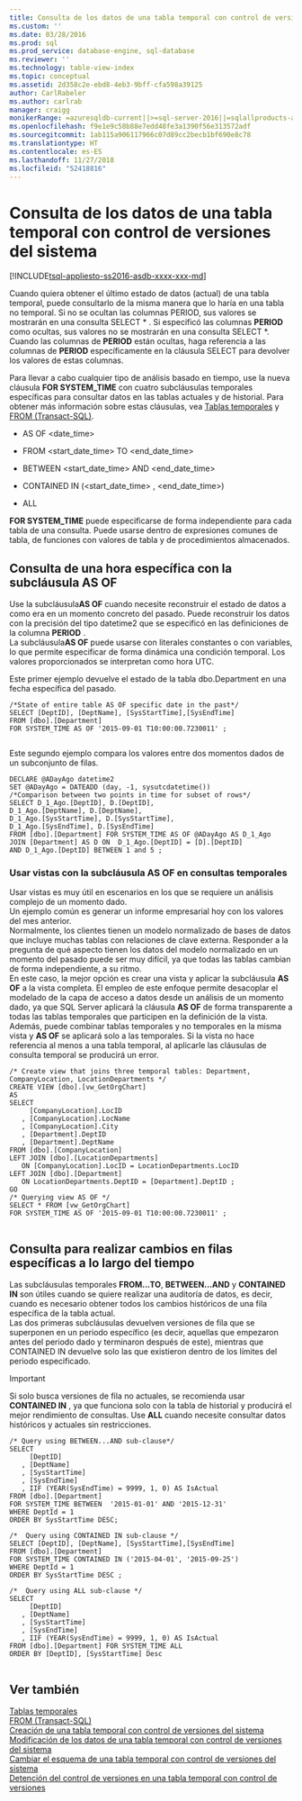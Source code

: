 ```yaml
---
title: Consulta de los datos de una tabla temporal con control de versiones del sistema | Microsoft Docs
ms.custom: ''
ms.date: 03/28/2016
ms.prod: sql
ms.prod_service: database-engine, sql-database
ms.reviewer: ''
ms.technology: table-view-index
ms.topic: conceptual
ms.assetid: 2d358c2e-ebd8-4eb3-9bff-cfa598a39125
author: CarlRabeler
ms.author: carlrab
manager: craigg
monikerRange: =azuresqldb-current||>=sql-server-2016||=sqlallproducts-allversions||>=sql-server-linux-2017||=azuresqldb-mi-current
ms.openlocfilehash: f9e1e9c58b88e7edd48fe3a1390f56e313572adf
ms.sourcegitcommit: 1ab115a906117966c07d89cc2becb1bf690e8c78
ms.translationtype: HT
ms.contentlocale: es-ES
ms.lasthandoff: 11/27/2018
ms.locfileid: "52418816"
---
```

# <a name="querying-data-in-a-system-versioned-temporal-table"></a>Consulta de los datos de una tabla temporal con control de versiones del sistema
[!INCLUDE[tsql-appliesto-ss2016-asdb-xxxx-xxx-md](../../includes/tsql-appliesto-ss2016-asdb-xxxx-xxx-md.md)]

  Cuando quiera obtener el último estado de datos (actual) de una tabla temporal, puede consultarlo de la misma manera que lo haría en una tabla no temporal. Si no se ocultan las columnas PERIOD, sus valores se mostrarán en una consulta SELECT \* . Si especificó las columnas **PERIOD** como ocultas, sus valores no se mostrarán en una consulta SELECT \*. Cuando las columnas de **PERIOD** están ocultas, haga referencia a las columnas de **PERIOD** específicamente en la cláusula SELECT para devolver los valores de estas columnas.  
  
 Para llevar a cabo cualquier tipo de análisis basado en tiempo, use la nueva cláusula **FOR SYSTEM_TIME** con cuatro subcláusulas temporales específicas para consultar datos en las tablas actuales y de historial. Para obtener más información sobre estas cláusulas, vea [Tablas temporales](../../relational-databases/tables/temporal-tables.md) y [FROM &#40;Transact-SQL&#41;](../../t-sql/queries/from-transact-sql.md).  
  
-   AS OF <date_time>  
  
-   FROM <start_date_time> TO <end_date_time>  
  
-   BETWEEN <start_date_time> AND <end_date_time>  
  
-   CONTAINED IN (<start_date_time> , <end_date_time>)  
  
-   ALL  
  
 **FOR SYSTEM_TIME** puede especificarse de forma independiente para cada tabla de una consulta. Puede usarse dentro de expresiones comunes de tabla, de funciones con valores de tabla y de procedimientos almacenados.  
  
## <a name="query-for-a-specific-time-using-the-as-of-sub-clause"></a>Consulta de una hora específica con la subcláusula AS OF  
 Use la subcláusula**AS OF** cuando necesite reconstruir el estado de datos a como era en un momento concreto del pasado. Puede reconstruir los datos con la precisión del tipo datetime2 que se especificó en las definiciones de la columna **PERIOD** .    
La subcláusula**AS OF** puede usarse con literales constantes o con variables, lo que permite especificar de forma dinámica una condición temporal. Los valores proporcionados se interpretan como hora UTC.  
  
 Este primer ejemplo devuelve el estado de la tabla dbo.Department en una fecha específica del pasado.  
  
```  
/*State of entire table AS OF specific date in the past*/   
SELECT [DeptID], [DeptName], [SysStartTime],[SysEndTime]   
FROM [dbo].[Department]   
FOR SYSTEM_TIME AS OF '2015-09-01 T10:00:00.7230011' ;  
  
```  
  
 Este segundo ejemplo compara los valores entre dos momentos dados de un subconjunto de filas.  
  
```  
DECLARE @ADayAgo datetime2   
SET @ADayAgo = DATEADD (day, -1, sysutcdatetime())   
/*Comparison between two points in time for subset of rows*/   
SELECT D_1_Ago.[DeptID], D.[DeptID],   
D_1_Ago.[DeptName], D.[DeptName],   
D_1_Ago.[SysStartTime], D.[SysStartTime],   
D_1_Ago.[SysEndTime], D.[SysEndTime]   
FROM [dbo].[Department] FOR SYSTEM_TIME AS OF @ADayAgo AS D_1_Ago   
JOIN [Department] AS D ON  D_1_Ago.[DeptID] = [D].[DeptID]    
AND D_1_Ago.[DeptID] BETWEEN 1 and 5 ;  
```  
  
### <a name="using-views-with-as-of-sub-clause-in-temporal-queries"></a>Usar vistas con la subcláusula AS OF en consultas temporales  
 Usar vistas es muy útil en escenarios en los que se requiere un análisis complejo de un momento dado.   
Un ejemplo común es generar un informe empresarial hoy con los valores del mes anterior.   
Normalmente, los clientes tienen un modelo normalizado de bases de datos que incluye muchas tablas con relaciones de clave externa. Responder a la pregunta de qué aspecto tienen los datos del modelo normalizado en un momento del pasado puede ser muy difícil, ya que todas las tablas cambian de forma independiente, a su ritmo.   
En este caso, la mejor opción es crear una vista y aplicar la subcláusula **AS OF** a la vista completa. El empleo de este enfoque permite desacoplar el modelado de la capa de acceso a datos desde un análisis de un momento dado, ya que SQL Server aplicará la cláusula **AS OF** de forma transparente a todas las tablas temporales que participen en la definición de la vista. Además, puede combinar tablas temporales y no temporales en la misma vista y **AS OF** se aplicará solo a las temporales. Si la vista no hace referencia al menos a una tabla temporal, al aplicarle las cláusulas de consulta temporal se producirá un error.  
  
```  
/* Create view that joins three temporal tables: Department, CompanyLocation, LocationDepartments */   
CREATE VIEW [dbo].[vw_GetOrgChart]   
AS   
SELECT   
     [CompanyLocation].LocID  
   , [CompanyLocation].LocName  
   , [CompanyLocation].City  
   , [Department].DeptID  
   , [Department].DeptName    
FROM [dbo].[CompanyLocation]   
LEFT JOIN [dbo].[LocationDepartments]    
   ON [CompanyLocation].LocID = LocationDepartments.LocID   
LEFT JOIN [dbo].[Department]    
   ON LocationDepartments.DeptID = [Department].DeptID ;  
GO   
/* Querying view AS OF */   
SELECT * FROM [vw_GetOrgChart]   
FOR SYSTEM_TIME AS OF '2015-09-01 T10:00:00.7230011' ;  
  
```  
  
## <a name="query-for-changes-to-specific-rows-over-time"></a>Consulta para realizar cambios en filas específicas a lo largo del tiempo  
 Las subcláusulas temporales **FROM...TO**, **BETWEEN...AND** y **CONTAINED IN** son útiles cuando se quiere realizar una auditoría de datos, es decir, cuando es necesario obtener todos los cambios históricos de una fila específica de la tabla actual.   
Las dos primeras subcláusulas devuelven versiones de fila que se superponen en un periodo específico (es decir, aquellas que empezaron antes del periodo dado y terminaron después de este), mientras que CONTAINED IN devuelve solo las que existieron dentro de los límites del periodo especificado.  
  
> [!IMPORTANT]  
>  Si solo busca versiones de fila no actuales, se recomienda usar **CONTAINED IN** , ya que funciona solo con la tabla de historial y producirá el mejor rendimiento de consultas. Use **ALL** cuando necesite consultar datos históricos y actuales sin restricciones.  
  
```  
/* Query using BETWEEN...AND sub-clause*/  
SELECT   
     [DeptID]  
   , [DeptName]  
   , [SysStartTime]  
   , [SysEndTime]  
   , IIF (YEAR(SysEndTime) = 9999, 1, 0) AS IsActual   
FROM [dbo].[Department]   
FOR SYSTEM_TIME BETWEEN  '2015-01-01' AND '2015-12-31'   
WHERE DeptId = 1   
ORDER BY SysStartTime DESC;   
  
/*  Query using CONTAINED IN sub-clause */  
SELECT [DeptID], [DeptName], [SysStartTime],[SysEndTime]   
FROM [dbo].[Department]   
FOR SYSTEM_TIME CONTAINED IN ('2015-04-01', '2015-09-25')   
WHERE DeptId = 1   
ORDER BY SysStartTime DESC ;  
  
/*  Query using ALL sub-clause */   
SELECT    
     [DeptID]   
   , [DeptName]   
   , [SysStartTime]   
   , [SysEndTime]   
   , IIF (YEAR(SysEndTime) = 9999, 1, 0) AS IsActual    
FROM [dbo].[Department] FOR SYSTEM_TIME ALL   
ORDER BY [DeptID], [SysStartTime] Desc  
  
```  
  
## <a name="see-also"></a>Ver también  
 [Tablas temporales](../../relational-databases/tables/temporal-tables.md)   
 [FROM &#40;Transact-SQL&#41;](../../t-sql/queries/from-transact-sql.md)   
 [Creación de una tabla temporal con control de versiones del sistema](../../relational-databases/tables/creating-a-system-versioned-temporal-table.md)   
 [Modificación de los datos de una tabla temporal con control de versiones del sistema](../../relational-databases/tables/modifying-data-in-a-system-versioned-temporal-table.md)   
 [Cambiar el esquema de una tabla temporal con control de versiones del sistema](../../relational-databases/tables/changing-the-schema-of-a-system-versioned-temporal-table.md)   
 [Detención del control de versiones en una tabla temporal con control de versiones](../../relational-databases/tables/stopping-system-versioning-on-a-system-versioned-temporal-table.md)  
  
  
